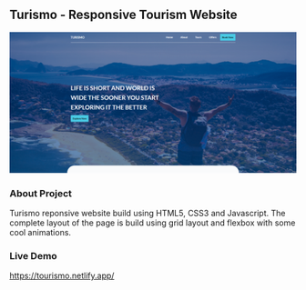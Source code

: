 ## Turismo - Responsive Tourism Website

![](img/landing-page.png)

### About Project

Turismo reponsive website build using HTML5, CSS3 and Javascript. The complete layout of the page is build using grid layout and flexbox with some cool animations.

### Live Demo

https://tourismo.netlify.app/
